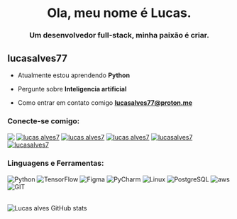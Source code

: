 <!--<img align="right" alt="Coding" width="100%"   src="https://i.pinimg.com/originals/c6/33/c2/c633c20ede82f0e0ced7d570dbe3a1f3.gif">-->
<h1 color="white" align="center">Ola, meu nome é Lucas.</h1>
<h3 align="center">Um desenvolvedor full-stack, minha paixão é criar.</h3>
<!--<img align="right" alt="Coding" width="400" src="https://media.giphy.com/media/Rpl1sod1vCXK0L2SUN/giphy.gif">-->

<p align="left"> <h2>lucasalves77</h2> </p>

-  Atualmente estou aprendendo **Python**

-  Pergunte sobre **Inteligencia artificial**

-  Como entrar em contato comigo **lucasalves77@proton.me**

<h3 align="left">Conecte-se comigo:</h3>

<a href="https://www.linkedin.com/in/lucas-alvesz/" target="blank"><img align="center" src="https://img.shields.io/badge/LinkedIn-1098F7?style=for-the-badge&logo=linkedin&logoColor=white"/></a> 
<a href="" target="blank"><img align="center" src="https://img.shields.io/badge/Twitter-000000?style=for-the-badge&logo=twitter&logoColor=white" alt="lucas alves7" /></a> 
<a href="" target="blank"><img align="center" src="https://img.shields.io/badge/Instagram-1098F7?style=for-the-badge&logo=instagram&logoColor=white" alt="lucas alves7"/></a>
<a href="https://stackoverflow.com/users/16329447/lucasalves7" target="blank"><img align="center" src="https://img.shields.io/badge/Stack_Overflow-000000?style=for-the-badge&logo=stack-overflow&logoColor=white" alt="lucas alves7"  /></a> 
<a href="https://dev.to/lucasalves7" target="blank"><img align="center" src="https://img.shields.io/badge/dev.to-1098F7?style=for-the-badge&logo=devdotto&logoColor=white" alt="lucasalves7"  /></a>
<a href="https://dev.to/lucasalves7" target="blank"><img align="center" src="https://img.shields.io/badge/Reddit-000000?style=for-the-badge&logo=reddit&logoColor=1098F7" alt="lucasalves7"  /></a>
<h3 align="left">Linguagens e Ferramentas:</h3>
<div style="display: inline_block">
  <img align="center" alt="Python" src="https://img.shields.io/badge/Python-000000?style=for-the-badge&logo=python&logoColor=1098F7" >
  <img align="center" alt="TensorFlow" src="https://img.shields.io/badge/TensorFlow-000000?style=for-the-badge&logo=tensorflow&logoColor=1098F7" >
  <img align="center" alt="Figma" src="https://img.shields.io/badge/Figma-000000?style=for-the-badge&logo=figma&logoColor=1098F7" >
  <img align="center" alt="PyCharm" src="https://img.shields.io/badge/PyCharm-000000.svg?&style=for-the-badge&logo=PyCharm&logoColor=1098F7" >
  <img align="center" alt="Linux" src="https://img.shields.io/badge/Linux-000000?style=for-the-badge&logo=linux&logoColor=1098F7" >
  <img align="center" alt="PostgreSQL" src="https://img.shields.io/badge/PostgreSQL-000000?style=for-the-badge&logo=postgresql&logoColor=1098F7" >
 <img align="center" alt="aws" src="https://img.shields.io/badge/Amazon_AWS-232F3E?style=for-the-badge&logo=amazon-aws&logoColor=white">
  <img align="center" alt="GIT" src="https://img.shields.io/badge/GIT-000000?style=for-the-badge&logo=git&logoColor=1098F7" >
</div>
<br/>

![Lucas alves GitHub stats](https://github-readme-stats.vercel.app/api?username=lucasalves77&show_icons=true&bg_color=000000&title_color=ffffff&icon_color=1098F7&border_color=1098F7)
